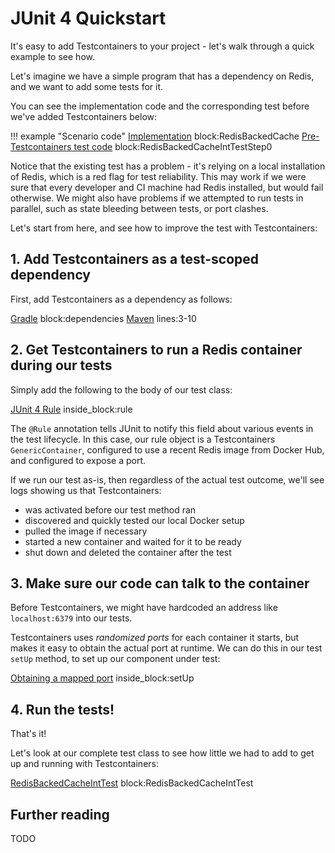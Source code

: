 # JUnit 4 Quickstart

It's easy to add Testcontainers to your project - let's walk through a quick example to see how.

Let's imagine we have a simple program that has a dependency on Redis, and we want to add some tests for it.
 
You can see the implementation code and the corresponding test before we've added Testcontainers below:

!!! example "Scenario code"
    <!--codeinclude-->
    [Implementation](example/src/main/java/quickstart/RedisBackedCache.java) block:RedisBackedCache
    [Pre-Testcontainers test code](example/src/test/java/quickstart/RedisBackedCacheIntTestStep0.java) block:RedisBackedCacheIntTestStep0
    <!--/codeinclude-->

Notice that the existing test has a problem - it's relying on a local installation of Redis, which is a red flag for test reliability.
This may work if we were sure that every developer and CI machine had Redis installed, but would fail otherwise.
We might also have problems if we attempted to run tests in parallel, such as state bleeding between tests, or port clashes.

Let's start from here, and see how to improve the test with Testcontainers:  

## 1. Add Testcontainers as a test-scoped dependency

First, add Testcontainers as a dependency as follows:

<!--codeinclude-->
[Gradle](example/quickstart.gradle) block:dependencies
[Maven](example/pom.xml) lines:3-10
<!--/codeinclude-->

## 2. Get Testcontainers to run a Redis container during our tests

Simply add the following to the body of our test class:

<!--codeinclude-->
[JUnit 4 Rule](example/src/test/java/quickstart/RedisBackedCacheIntTest.java) inside_block:rule
<!--/codeinclude-->

The `@Rule` annotation tells JUnit to notify this field about various events in the test lifecycle.
In this case, our rule object is a Testcontainers `GenericContainer`, configured to use a recent Redis image from Docker Hub, and configured to expose a port.

If we run our test as-is, then regardless of the actual test outcome, we'll see logs showing us that Testcontainers:

* was activated before our test method ran
* discovered and quickly tested our local Docker setup
* pulled the image if necessary
* started a new container and waited for it to be ready
* shut down and deleted the container after the test

## 3. Make sure our code can talk to the container

Before Testcontainers, we might have hardcoded an address like `localhost:6379` into our tests.

Testcontainers uses *randomized ports* for each container it starts, but makes it easy to obtain the actual port at runtime.
We can do this in our test `setUp` method, to set up our component under test:

<!--codeinclude-->
[Obtaining a mapped port](example/src/test/java/quickstart/RedisBackedCacheIntTest.java) inside_block:setUp
<!--/codeinclude-->

## 4. Run the tests!

That's it!

Let's look at our complete test class to see how little we had to add to get up and running with Testcontainers:

<!--codeinclude-->
[RedisBackedCacheIntTest](example/src/test/java/quickstart/RedisBackedCacheIntTest.java) block:RedisBackedCacheIntTest
<!--/codeinclude-->

## Further reading

TODO
